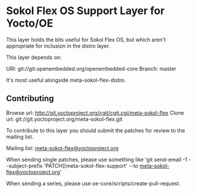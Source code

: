 Sokol Flex OS Support Layer for Yocto/OE
================================================

This layer holds the bits useful for Sokol Flex OS, but which aren't
appropriate for inclusion in the distro layer.

This layer depends on:

URI: git://git.openembedded.org/openembedded-core
Branch: master

It's most useful alongside meta-sokol-flex-distro.


Contributing
------------

Browse url: http://git.yoctoproject.org/cgit/cgit.cgi/meta-sokol-flex
Clone url: git://git.yoctoproject.org/meta-sokol-flex.git

To contribute to this layer you should submit the patches for review to the
mailing list.

Mailing list: meta-sokol-flex@yoctoproject.org

When sending single patches, please use something like
'git send-email -1 --subject-prefix 'PATCH][meta-sokol-flex-support' --to meta-sokol-flex@yoctoproject.org'

When sending a series, please use oe-core/scripts/create-pull-request.
